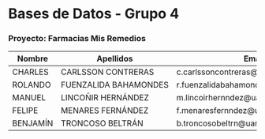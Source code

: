 # Bases de Datos - Grupo 4
### Proyecto: Farmacias Mis Remedios

<table>
    <thead>
        <tr>
            <th>Nombre</th>
            <th>Apellidos</th>
            <th>Email</th>
            <th>Grupo</th>
            <th>Proyecto</th>
        </tr>
    </thead>
    <tbody>
        <tr>
            <td>CHARLES</td>
            <td>CARLSSON&nbsp;CONTRERAS</td>
            <td>c.carlssoncontreras@uandresbello.edu</td>
            <td>4</td>
            <td>5</td>
        </tr>
        <tr>
            <td>ROLANDO</td>
            <td>FUENZALIDA&nbsp;BAHAMONDES</td>
            <td>r.fuenzalidabahamond@uandresbello.edu</td>
            <td>4</td>
            <td>5</td>
        </tr>
        <tr>
            <td>MANUEL</td>
            <td>LINCOÑIR&nbsp;HERNÁNDEZ</td>
            <td>m.lincoirhernndez@uandresbello.edu</td>
            <td>4</td>
            <td>5</td>
        </tr>
        <tr>
            <td>FELIPE</td>
            <td>MENARES&nbsp;FERNÁNDEZ</td>
            <td>f.menaresfernndez@uandresbello.edu</td>
            <td>4</td>
            <td>5</td>
        </tr>
        <tr>
            <td>BENJAMÍN</td>
            <td>TRONCOSO&nbsp;BELTRÁN</td>
            <td>b.troncosobeltrn@uandresbello.edu</td>
            <td>4</td>
            <td>5</td>
        </tr>
    </tbody>
</table>
